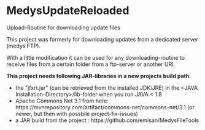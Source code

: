 # MedysUpdateReloaded
Upload-Routine for downloading update files

This project was formerly for downloading updates from a dedicated server (medys FTP).

With a little modification it can be used for any downloading-routine to receive files from a certain folder from a ftp-server or 
another URI.

<b>This project needs following JAR-libraries in a new projects build path</b>:
<ul>
 <li>the "jfxrt.jar" (can be retrieved from the installed JDK/JRE) in the &lt;JAVA Installation-Directory&gt;/lib-folder when you run JAVA < 1.8</li>
 <li>Apache Commons Net 3.1 from here: https://mvnrepository.com/artifact/commons-net/commons-net/3.1 (or newer, but then with possbile project-fix-issues)</li>
 <li>a JAR build from the project : https://github.com/emisan/MedysFileTools
</ul>

